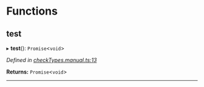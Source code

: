 

# Functions

<a id="test"></a>

##  test

▸ **test**(): `Promise`<`void`>

*Defined in [checkTypes.manual.ts:13](https://github.com/polkadot-js/api/blob/f8f05ba/packages/api/src/checkTypes.manual.ts#L13)*

**Returns:** `Promise`<`void`>

___

